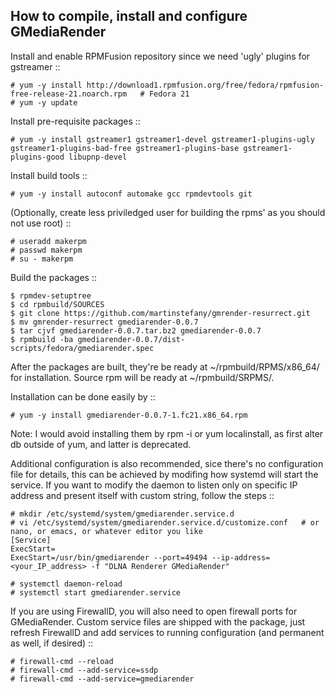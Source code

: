 How to compile, install and configure GMediaRender
--------------------------------------------------

Install and enable RPMFusion repository since we need 'ugly' plugins for gstreamer ::

    # yum -y install http://download1.rpmfusion.org/free/fedora/rpmfusion-free-release-21.noarch.rpm   # Fedora 21
    # yum -y update

Install pre-requisite packages ::

    # yum -y install gstreamer1 gstreamer1-devel gstreamer1-plugins-ugly gstreamer1-plugins-bad-free gstreamer1-plugins-base gstreamer1-plugins-good libupnp-devel

Install build tools ::

    # yum -y install autoconf automake gcc rpmdevtools git

(Optionally, create less priviledged user for building the rpms' as you should not use root) ::

    # useradd makerpm
    # passwd makerpm
    # su - makerpm

Build the packages ::

    $ rpmdev-setuptree
    $ cd rpmbuild/SOURCES
    $ git clone https://github.com/martinstefany/gmrender-resurrect.git
    $ mv gmrender-resurrect gmediarender-0.0.7
    $ tar cjvf gmediarender-0.0.7.tar.bz2 gmediarender-0.0.7
    $ rpmbuild -ba gmediarender-0.0.7/dist-scripts/fedora/gmediarender.spec

After the packages are built, they're be ready at ~/rpmbuild/RPMS/x86_64/ for installation. Source rpm will be ready at ~/rpmbuild/SRPMS/.

Installation can be done easily by ::

    # yum -y install gmediarender-0.0.7-1.fc21.x86_64.rpm

Note: I would avoid installing them by rpm -i or yum localinstall, as first alter db outside of yum, and latter is deprecated.

Additional configuration is also recommended, sice there's no configuration file for details, this can be achieved by modifing how systemd will start the service. If you want to modify the daemon to listen only on specific IP address and present itself with custom string, follow the steps ::

    # mkdir /etc/systemd/system/gmediarender.service.d
    # vi /etc/systemd/system/gmediarender.service.d/customize.conf   # or nano, or emacs, or whatever editor you like
    [Service]
    ExecStart=
    ExecStart=/usr/bin/gmediarender --port=49494 --ip-address=<your_IP_address> -f "DLNA Renderer GMediaRender"

    # systemctl daemon-reload
    # systemctl start gmediarender.service

If you are using FirewallD, you will also need to open firewall ports for GMediaRender. Custom service files are shipped with the package, just refresh FirewallD and add services to running configuration (and permanent as well, if desired) ::

    # firewall-cmd --reload
    # firewall-cmd --add-service=ssdp
    # firewall-cmd --add-service=gmediarender
